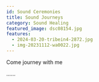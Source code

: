 ```yaml
---
id: Sound Ceremonies
title: Sound Journeys
category: Sound Healing
featured_image: dsc08154.jpg
features:
  - 2024-03-20-tribein4-2872.jpg
  - img-20231112-wa0022.jpg
---
```

Come journey with me 

......
